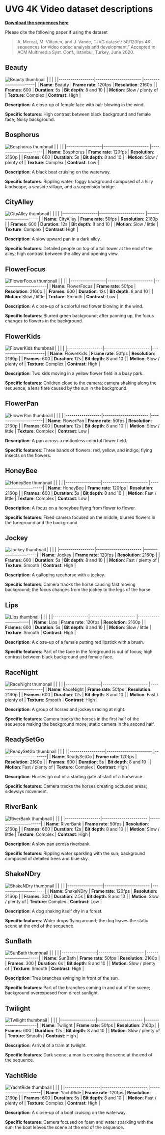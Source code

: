# UVG 4K Video dataset descriptions

[**Download the sequences here**](http://ultravideo.cs.tut.fi/#testsequences)

Please cite the following paper if using the dataset

>A. Mercat, M. Viitanen, and J. Vanne, “UVG dataset: 50/120fps 4K sequences for video codec analysis and development,” Accepted to ACM Multimedia Syst. Conf., Istanbul, Turkey, June 2020.

## Beauty
![Beauty thumbnail](http://ultravideo.cs.tut.fi/img/thumbnail/beauty_480.jpg)
|  |  |  |
|------------------|----------------------- |-----------------------|
| **Name**: Beauty | **Frame rate**: 120fps | **Resolution**: 2160p |
| **Frames**: 600    | **Duration**: 5s            | **Bit depth**: 8 and 10 |
| **Motion**: Slow / plenty of  | **Texture**: Complex | **Contrast**: High  |

**Description**: A close-up of female face with hair blowing in the wind.

**Specific features**: High contrast between black background and female face; Noisy background. 

## Bosphorus
![Bosphorus thumbnail](http://ultravideo.cs.tut.fi/img/thumbnail/bosphorus_480.jpg)
|  |  |  |
|------------------|----------------------- |-----------------------|
| **Name**: Bosphorus | **Frame rate**: 120fps | **Resolution**: 2160p |
| **Frames**: 600    | **Duration**: 5s            | **Bit depth**: 8 and 10 |
| **Motion**: Slow / plenty of  | **Texture**: Complex | **Contrast**: Low  |

**Description**: A black boat cruising on the waterway.

**Specific features**: Rippling water; foggy background composed of a hilly landscape, a seaside village, and a suspension bridge. 

## CityAlley
![CityAlley thumbnail](http://ultravideo.cs.tut.fi/img/thumbnail/cityalley_480.jpg)
|  |  |  |
|------------------|----------------------- |-----------------------|
| **Name**: CityAlley | **Frame rate**: 50fps | **Resolution**: 2160p |
| **Frames**: 600    | **Duration**: 12s            | **Bit depth**: 8 and 10 |
| **Motion**: Slow / little | **Texture**: Complex | **Contrast**: High  |

**Description**: A slow upward pan in a dark alley.

**Specific features**: Detailed people on top of a tall tower at the end of the alley; high contrast between the alley and opening view. 

## FlowerFocus
![FlowerFocus thumbnail](http://ultravideo.cs.tut.fi/img/thumbnail/flowerfocus_480.jpg)
|  |  |  |
|------------------|----------------------- |-----------------------|
| **Name**: FlowerFocus | **Frame rate**: 50fps | **Resolution**: 2160p |
| **Frames**: 600    | **Duration**: 12s            | **Bit depth**: 8 and 10 |
| **Motion**: Slow / little | **Texture**: Smooth | **Contrast**: Low  |

**Description**: A close-up of a colorful red flower blowing in the wind.

**Specific features**: Blurred green background; after panning up, the focus changes to flowers in the background. 

## FlowerKids
![FlowerKids thumbnail](http://ultravideo.cs.tut.fi/img/thumbnail/flowerkids_480.jpg)
|  |  |  |
|------------------|----------------------- |-----------------------|
| **Name**: FlowerKids | **Frame rate**: 50fps | **Resolution**: 2160p |
| **Frames**: 600    | **Duration**: 12s            | **Bit depth**: 8 and 10 |
| **Motion**: Slow / plenty of | **Texture**: Complex | **Contrast**: High  |

**Description**: Two kids moving in a yellow flower field in a busy park.

**Specific features**: Children close to the camera; camera shaking along the sequence; a lens flare caused by the sun in the background.

## FlowerPan
![FlowerPan thumbnail](http://ultravideo.cs.tut.fi/img/thumbnail/flowerpan_480.jpg)
|  |  |  |
|------------------|----------------------- |-----------------------|
| **Name**: FlowerPan | **Frame rate**: 50fps | **Resolution**: 2160p |
| **Frames**: 600    | **Duration**: 12s            | **Bit depth**: 8 and 10 |
| **Motion**: Slow / little | **Texture**: Complex | **Contrast**: Low  |

**Description**: A pan across a motionless colorful flower field.

**Specific features**: Three bands of flowers: red, yellow, and indigo; flying insects on the flowers. 

## HoneyBee
![HoneyBee thumbnail](http://ultravideo.cs.tut.fi/img/thumbnail/honeybee_480.jpg)
|  |  |  |
|------------------|----------------------- |-----------------------|
| **Name**: HoneyBee | **Frame rate**: 120fps | **Resolution**: 2160p |
| **Frames**: 600    | **Duration**: 5s            | **Bit depth**: 8 and 10 |
| **Motion**: Fast / little | **Texture**: Complex | **Contrast**: Low  |

**Description**: A focus on a honeybee flying from flower to flower. 

**Specific features**: Fixed camera focused on the middle; blurred flowers in the foreground and the background.

## Jockey
![Jockey thumbnail](http://ultravideo.cs.tut.fi/img/thumbnail/jockey_480.jpg)
|  |  |  |
|------------------|----------------------- |-----------------------|
| **Name**: Jockey | **Frame rate**: 120fps | **Resolution**: 2160p |
| **Frames**: 600    | **Duration**: 5s            | **Bit depth**: 8 and 10 |
| **Motion**: Fast / plenty of | **Texture**: Smooth | **Contrast**: High  |

**Description**: A galloping racehorse with a jockey.

**Specific features**: Camera tracks the horse causing fast moving background; the focus changes from the jockey to the legs of the horse.

## Lips
![Lips thumbnail](http://ultravideo.cs.tut.fi/img/thumbnail/lips_480.jpg)
|  |  |  |
|------------------|----------------------- |-----------------------|
| **Name**: Lips | **Frame rate**: 120fps | **Resolution**: 2160p |
| **Frames**: 600    | **Duration**: 5s            | **Bit depth**: 8 and 10 |
| **Motion**: Slow / little | **Texture**: Smooth | **Contrast**: High  |

**Description**: A close-up of a female putting red lipstick with a brush.

**Specific features**: Part of the face in the foreground is out of focus; high contrast between black background and female face. 

## RaceNight
![RaceNight thumbnail](http://ultravideo.cs.tut.fi/img/thumbnail/racenight_480.jpg)
|  |  |  |
|------------------|----------------------- |-----------------------|
| **Name**: RaceNight | **Frame rate**: 50fps | **Resolution**: 2160p |
| **Frames**: 600    | **Duration**: 12s            | **Bit depth**: 8 and 10 |
| **Motion**: Fast / plenty of | **Texture**: Smooth | **Contrast**: High  |

**Description**: A group of horses and jockeys racing at night. 

**Specific features**: Camera tracks the horses in the first half of the sequence making the background move; static camera in the second half. 

## ReadySetGo
![ReadySetGo thumbnail](http://ultravideo.cs.tut.fi/img/thumbnail/readysetgo_480.jpg)
|  |  |  |
|------------------|----------------------- |-----------------------|
| **Name**: ReadySetGo | **Frame rate**: 120fps | **Resolution**: 2160p |
| **Frames**: 600    | **Duration**: 5s            | **Bit depth**: 8 and 10 |
| **Motion**: Fast / plenty of | **Texture**: Complex | **Contrast**: High  |

**Description**: Horses go out of a starting gate at start of a horserace. 

**Specific features**: Camera tracks the horses creating occluded areas; sideways movement. 

## RiverBank
![RiverBank thumbnail](http://ultravideo.cs.tut.fi/img/thumbnail/riverbank_480.jpg)
|  |  |  |
|------------------|----------------------- |-----------------------|
| **Name**: RiverBank | **Frame rate**: 50fps | **Resolution**: 2160p |
| **Frames**: 600    | **Duration**: 12s            | **Bit depth**: 8 and 10 |
| **Motion**: Slow / little | **Texture**: Complex | **Contrast**: High  |

**Description**: A slow pan across riverbank.

**Specific features**: Rippling water sparkling with the sun; background composed of detailed trees and blue sky. 

## ShakeNDry
![ShakeNDry thumbnail](http://ultravideo.cs.tut.fi/img/thumbnail/shakendry_480.jpg)
|  |  |  |
|------------------|----------------------- |-----------------------|
| **Name**: ShakeNDry | **Frame rate**: 120fps | **Resolution**: 2160p |
| **Frames**: 300    | **Duration**: 2.5s            | **Bit depth**: 8 and 10 |
| **Motion**: Slow / plenty of | **Texture**: Complex | **Contrast**: Low  |

**Description**: A dog shaking itself dry in a forest. 

**Specific features**: Water drops flying around; the dog leaves the static scene at the end of the sequence. 

## SunBath
![SunBath thumbnail](http://ultravideo.cs.tut.fi/img/thumbnail/sunbath_480.jpg)
|  |  |  |
|------------------|----------------------- |-----------------------|
| **Name**: SunBath | **Frame rate**: 50fps | **Resolution**: 2160p |
| **Frames**: 300    | **Duration**: 6s            | **Bit depth**: 8 and 10 |
| **Motion**: Slow / plenty of | **Texture**: Smooth | **Contrast**: High  |

**Description**: Tree branches swinging in front of the sun. 

**Specific features**: Part of the branches coming in and out of the scene; background overexposed from direct sunlight. 

## Twilight
![Twilight thumbnail](http://ultravideo.cs.tut.fi/img/thumbnail/twilight_480.jpg)
|  |  |  |
|------------------|----------------------- |-----------------------|
| **Name**: Twilight | **Frame rate**: 50fps | **Resolution**: 2160p |
| **Frames**: 600    | **Duration**: 12s            | **Bit depth**: 8 and 10 |
| **Motion**: Slow / plenty of | **Texture**: Smooth | **Contrast**: High  |

**Description**: Arrival of a tram at twilight. 

**Specific features**: Dark scene; a man is crossing the scene at the end of the sequence. 

## YachtRide
![YachtRide thumbnail](http://ultravideo.cs.tut.fi/img/thumbnail/yachtride_480.jpg)
|  |  |  |
|------------------|----------------------- |-----------------------|
| **Name**: YachtRide | **Frame rate**: 120fps | **Resolution**: 2160p |
| **Frames**: 600    | **Duration**: 5s            | **Bit depth**: 8 and 10 |
| **Motion**: Fast / plenty of | **Texture**: Complex | **Contrast**: High  |

**Description**: A close-up of a boat cruising on the waterway.

**Specific features**: Camera focused on foam and water sparkling with the sun; the boat leaves the scene at the end of the sequence.

